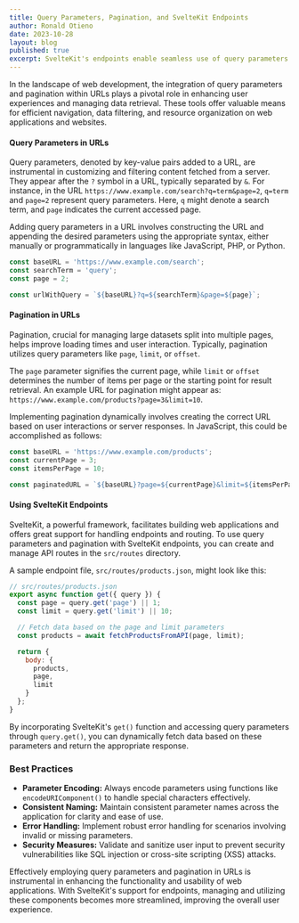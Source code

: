 ```yaml
---
title: Query Parameters, Pagination, and SvelteKit Endpoints
author: Ronald Otieno
date: 2023-10-28
layout: blog
published: true
excerpt: SvelteKit's endpoints enable seamless use of query parameters and pagination, improving content retrieval for a smoother user experience.
---
```


In the landscape of web development, the integration of query parameters and pagination within URLs plays a pivotal role in enhancing user experiences and managing data retrieval. These tools offer valuable means for efficient navigation, data filtering, and resource organization on web applications and websites.

#### **Query Parameters in URLs**

Query parameters, denoted by key-value pairs added to a URL, are instrumental in customizing and filtering content fetched from a server. They appear after the `?` symbol in a URL, typically separated by `&`. For instance, in the URL `https://www.example.com/search?q=term&page=2`, `q=term` and `page=2` represent query parameters. Here, `q` might denote a search term, and `page` indicates the current accessed page.

Adding query parameters in a URL involves constructing the URL and appending the desired parameters using the appropriate syntax, either manually or programmatically in languages like JavaScript, PHP, or Python.

```javascript
const baseURL = 'https://www.example.com/search';
const searchTerm = 'query';
const page = 2;

const urlWithQuery = `${baseURL}?q=${searchTerm}&page=${page}`;
```

#### **Pagination in URLs**

Pagination, crucial for managing large datasets split into multiple pages, helps improve loading times and user interaction. Typically, pagination utilizes query parameters like `page`, `limit`, or `offset`.

The `page` parameter signifies the current page, while `limit` or `offset` determines the number of items per page or the starting point for result retrieval. An example URL for pagination might appear as: `https://www.example.com/products?page=3&limit=10`.

Implementing pagination dynamically involves creating the correct URL based on user interactions or server responses. In JavaScript, this could be accomplished as follows:

```javascript
const baseURL = 'https://www.example.com/products';
const currentPage = 3;
const itemsPerPage = 10;

const paginatedURL = `${baseURL}?page=${currentPage}&limit=${itemsPerPage}`;
```

#### **Using SvelteKit Endpoints**

SvelteKit, a powerful framework, facilitates building web applications and offers great support for handling endpoints and routing. To use query parameters and pagination with SvelteKit endpoints, you can create and manage API routes in the `src/routes` directory.

A sample endpoint file, `src/routes/products.json`, might look like this:

```javascript
// src/routes/products.json
export async function get({ query }) {
  const page = query.get('page') || 1;
  const limit = query.get('limit') || 10;

  // Fetch data based on the page and limit parameters
  const products = await fetchProductsFromAPI(page, limit);

  return {
    body: {
      products,
      page,
      limit
    }
  };
}
```

By incorporating SvelteKit's `get()` function and accessing query parameters through `query.get()`, you can dynamically fetch data based on these parameters and return the appropriate response.

### **Best Practices**

- **Parameter Encoding:** Always encode parameters using functions like `encodeURIComponent()` to handle special characters effectively.
- **Consistent Naming:** Maintain consistent parameter names across the application for clarity and ease of use.
- **Error Handling:** Implement robust error handling for scenarios involving invalid or missing parameters.
- **Security Measures:** Validate and sanitize user input to prevent security vulnerabilities like SQL injection or cross-site scripting (XSS) attacks.

Effectively employing query parameters and pagination in URLs is instrumental in enhancing the functionality and usability of web applications. With SvelteKit's support for endpoints, managing and utilizing these components becomes more streamlined, improving the overall user experience.
